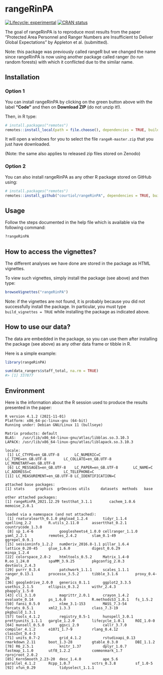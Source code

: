 
<!-- README.md is generated from README.Rmd. Please edit that file -->

# rangeRinPA

<!-- badges: start -->

[![Lifecycle:
experimental](https://img.shields.io/badge/lifecycle-experimental-orange.svg)](https://lifecycle.r-lib.org/articles/stages.html#experimental)
[![CRAN
status](https://www.r-pkg.org/badges/version/rangeR)](https://CRAN.R-project.org/package=rangeR)
<!-- badges: end -->

The goal of rangeRinPA is to reproduce most results from the paper
“Protected Area Personnel and Ranger Numbers are Insufficient to Deliver
Global Expectations” by Appleton et al. (submitted).

Note: this package was previously called rangeR but we changed the name
since rangeRinPA is now using another package called ranger (to run
random forests) with which it conflicted due to the similar name.

## Installation

### Option 1

You can install rangeRinPA by clicking on the green button above with
the label **“Code”** and then on **Download ZIP** (do not unzip it!).

Then, in R type:

``` r
# install.packages("remotes")
remotes::install_local(path = file.choose(), dependencies = TRUE, build = TRUE, build_vignettes = TRUE)
```

It will open a windows for you to select the file `rangeR-master.zip`
that you just have downloaded.

(Note: the same also applies to released zip files stored on Zenodo)

### Option 2

You can also install rangeRinPA as any other R package stored on GitHub
using:

``` r
# install.packages("remotes")
remotes::install_github("courtiol/rangeRinPA", dependencies = TRUE, build_vignettes = TRUE)
```

## Usage

Follow the steps documented in the help file which is available via the
following command:

``` r
?rangeRinPA
```

## How to access the vignettes?

The different analyses we have done are stored in the package as HTML
vignettes.

To view such vignettes, simply install the package (see above) and then
type:

``` r
browseVignettes("rangeRinPA")
```

Note: if the vignettes are not found, it is probably because you did not
successfully install the package. In particular, you must type
`build_vignettes = TRUE` while installing the package as indicated
above.

## How to use our data?

The data are embedded in the package, so you can use them after
installing the package (see above) as any other data frame or tibble in
R.

Here is a simple example:

``` r
library(rangeRinPA)

sum(data_rangers$staff_total, na.rm = TRUE)
#> [1] 337877
```

## Environment

Here is the information about the R session used to produce the results
presented in the paper:

``` text
R version 4.1.2 (2021-11-01)
Platform: x86_64-pc-linux-gnu (64-bit)
Running under: Debian GNU/Linux 11 (bullseye)

Matrix products: default
BLAS:   /usr/lib/x86_64-linux-gnu/atlas/libblas.so.3.10.3
LAPACK: /usr/lib/x86_64-linux-gnu/atlas/liblapack.so.3.10.3

locale:
 [1] LC_CTYPE=en_GB.UTF-8       LC_NUMERIC=C               LC_TIME=en_GB.UTF-8        LC_COLLATE=en_GB.UTF-8     LC_MONETARY=en_GB.UTF-8   
 [6] LC_MESSAGES=en_GB.UTF-8    LC_PAPER=en_GB.UTF-8       LC_NAME=C                  LC_ADDRESS=C               LC_TELEPHONE=C            
[11] LC_MEASUREMENT=en_GB.UTF-8 LC_IDENTIFICATION=C       

attached base packages:
[1] stats     graphics  grDevices utils     datasets  methods   base     

other attached packages:
[1] rangeRinPA_2021.12.29 testthat_3.1.1        cachem_1.0.6          memoise_2.0.1        

loaded via a namespace (and not attached):
 [1] rnaturalearth_0.1.0 pkgload_1.2.4       tidyr_1.1.4         spelling_2.2        R.utils_2.11.0      assertthat_0.2.1    countrycode_1.3.0  
 [8] sp_1.4-6            googlesheets4_1.0.0 cellranger_1.1.0    yaml_2.2.1          remotes_2.4.2       slam_0.1-49         ggrepel_0.9.1      
[15] sessioninfo_1.2.2   numDeriv_2016.8-1.1 pillar_1.6.4        lattice_0.20-45     glue_1.6.0          digest_0.6.29       minqa_1.2.4        
[22] colorspace_2.0-2    htmltools_0.5.2     Matrix_1.4-0        R.oo_1.24.0         spaMM_3.9.25        pkgconfig_2.0.3     devtools_2.4.3     
[29] purrr_0.3.4         patchwork_1.1.1     scales_1.1.1        ranger_0.13.1       processx_3.5.2      tibble_3.1.6        proxy_0.4-26       
[36] googledrive_2.0.0   generics_0.1.1      ggplot2_3.3.5       usethis_2.1.5       ellipsis_0.3.2      withr_2.4.3         pbapply_1.5-0      
[43] cli_3.1.0           magrittr_2.0.1      crayon_1.4.2        evaluate_0.14       ps_1.6.0            R.methodsS3_1.8.1   fs_1.5.2           
[50] fansi_0.5.0         nlme_3.1-153        MASS_7.3-54         forcats_0.5.1       xml2_1.3.3          class_7.3-19        pkgbuild_1.3.1     
[57] tools_4.1.2         registry_0.5-1      hunspell_3.0.1      prettyunits_1.1.1   gargle_1.2.0        lifecycle_1.0.1     ROI_1.0-0          
[64] munsell_0.5.0       ggsci_2.9           callr_3.7.0         compiler_4.1.2      e1071_1.7-9         rlang_0.4.12        classInt_0.4-3     
[71] units_0.7-2         grid_4.1.2          rstudioapi_0.13     rmarkdown_2.11      boot_1.3-28         gtable_0.3.0        DBI_1.1.2          
[78] R6_2.5.1            knitr_1.37          dplyr_1.0.7         fastmap_1.1.0       utf8_1.2.2          commonmark_1.7      rprojroot_2.0.2    
[85] KernSmooth_2.23-20  desc_1.4.0          ape_5.6             parallel_4.1.2      Rcpp_1.0.7          vctrs_0.3.8         sf_1.0-5           
[92] xfun_0.29           tidyselect_1.1.1 
```
